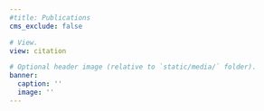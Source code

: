 ```yaml
---
#title: Publications
cms_exclude: false

# View.
view: citation

# Optional header image (relative to `static/media/` folder).
banner:
  caption: ''
  image: ''
---
```

